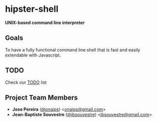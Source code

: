 # hipster-shell
**UNIX-based command line interpreter**

## Goals
To have a fully functional command line shell that is fast and easily extendable with Javascript.

## TODO
Check our [TODO](TODO.md) list

## Project Team Members

* **Jose Pereira** ([@onaips](https://github.com/oNaiPs)) &lt;onaips@gmail.com&gt;
* **Jean-Baptiste Souvestre** ([@jbsouvestre](https://github.com/jbsouvestre)) &lt;jbsouvestre@gmail.com&gt;
